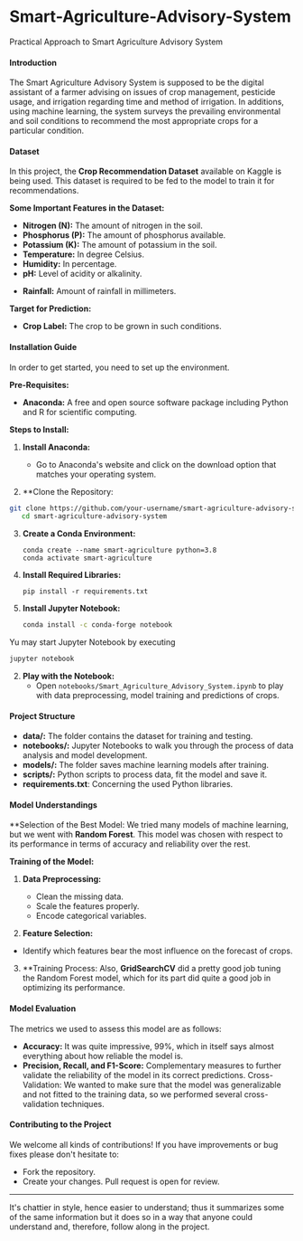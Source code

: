 # Smart-Agriculture-Advisory-System
Practical Approach to Smart Agriculture Advisory System

#### Introduction
The Smart Agriculture Advisory System is supposed to be the digital assistant of a farmer advising on issues of crop management, pesticide usage, and irrigation regarding time and method of irrigation. In additions, using machine learning, the system surveys the prevailing environmental and soil conditions to recommend the most appropriate crops for a particular condition.

#### Dataset
In this project, the **Crop Recommendation Dataset** available on Kaggle is being used. This dataset is required to be fed to the model to train it for recommendations.

**Some Important Features in the Dataset:**

* **Nitrogen (N):** The amount of nitrogen in the soil.
* **Phosphorus (P):** The amount of phosphorus available.
* **Potassium (K):** The amount of potassium in the soil.
* **Temperature:** In degree Celsius.
* **Humidity:** In percentage.
* **pH:** Level of acidity or alkalinity.
- **Rainfall:** Amount of rainfall in millimeters.

**Target for Prediction:**
- **Crop Label:** The crop to be grown in such conditions.

#### Installation Guide
In order to get started, you need to set up the environment.

**Pre-Requisites:**
- **Anaconda:** A free and open source software package including Python and R for scientific computing.

**Steps to Install:**

1. **Install Anaconda:**
	- Go to Anaconda's website and click on the download option that matches your operating system.

2. **Clone the Repository:
```bash
git clone https://github.com/your-username/smart-agriculture-advisory-system.git
   cd smart-agriculture-advisory-system
   ```
3. **Create a Conda Environment:**
   ```
   conda create --name smart-agriculture python=3.8
   conda activate smart-agriculture
   ```
4. **Install Required Libraries:**
   ```
   pip install -r requirements.txt
   ```
5. **Install Jupyter Notebook:**
   ```bash
   conda install -c conda-forge notebook
Yu may start Jupyter Notebook by executing
```bash
jupyter notebook
```

2. **Play with the Notebook:**
	* Open `notebooks/Smart_Agriculture_Advisory_System.ipynb` to play with data preprocessing, model training and predictions of crops.

#### Project Structure

- **data/:** The folder contains the dataset for training and testing.
- **notebooks/:** Jupyter Notebooks to walk you through the process of data analysis and model development.
- **models/:** The folder saves machine learning models after training.
- **scripts/:** Python scripts to process data, fit the model and save it.
- **requirements.txt**: Concerning the used Python libraries.

#### Model Understandings

**Selection of the Best Model:
We tried many models of machine learning, but we went with **Random Forest**. This model was chosen with respect to its performance in terms of accuracy and reliability over the rest.

**Training of the Model:**

1. **Data Preprocessing:**

	* Clean the missing data.
	* Scale the features properly.
	* Encode categorical variables.

2. **Feature Selection:**

* Identify which features bear the most influence on the forecast of crops.

3. **Training Process:
Also, **GridSearchCV** did a pretty good job tuning the Random Forest model, which for its part did quite a good job in optimizing its performance.

#### Model Evaluation
The metrics we used to assess this model are as follows:

- **Accuracy:** It was quite impressive, 99%, which in itself says almost everything about how reliable the model is.
- **Precision, Recall, and F1-Score:** Complementary measures to further validate the reliability of the model in its correct predictions.
Cross-Validation: We wanted to make sure that the model was generalizable and not fitted to the training data, so we performed several cross-validation techniques.

#### Contributing to the Project
We welcome all kinds of contributions! If you have improvements or bug fixes please don't hesitate to:

* Fork the repository.
* Create your changes.
Pull request is open for review.

---
It's chattier in style, hence easier to understand; thus it summarizes some of the same information but it does so in a way that anyone could understand and, therefore, follow along in the project.

